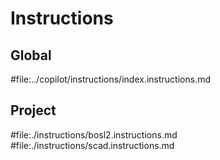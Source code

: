 # Instructions

## Global
#file:../copilot/instructions/index.instructions.md

## Project
#file:./instructions/bosl2.instructions.md
#file:./instructions/scad.instructions.md
